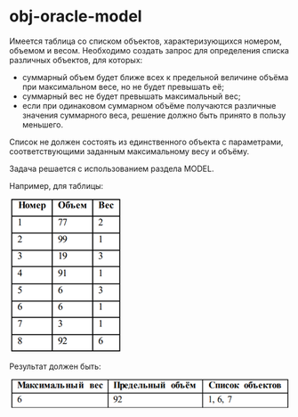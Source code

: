 # obj-oracle-model

Имеется таблица со списком объектов, характеризующихся номером, объемом и весом. Необходимо создать запрос для определения списка различных объектов, для которых:
* суммарный объем будет ближе всех к предельной величине объёма при максимальном весе, но не будет превышать её;
* суммарный вес не будет превышать максимальный вес;
* если при одинаковом суммарном объёме получаются различные значения суммарного веса, решение должно быть принято в пользу меньшего.

Список не должен состоять из единственного объекта с параметрами, соответствующими заданным максимальному весу и объёму.

Задача решается с использованием раздела MODEL.

Например, для таблицы:

![alt text](test_table.png "table")

Результат должен быть:

![alt text](test_answer.png "answer")
